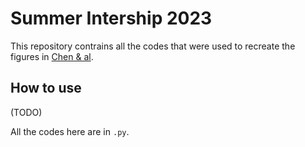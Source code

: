 # Summer Intership 2023

This repository contrains all the codes that were used to recreate the figures in [Chen & al](https://doi.org/10.1029/2022GL098776). 

## How to use
(TODO)

All the codes here are in `.py`. 
